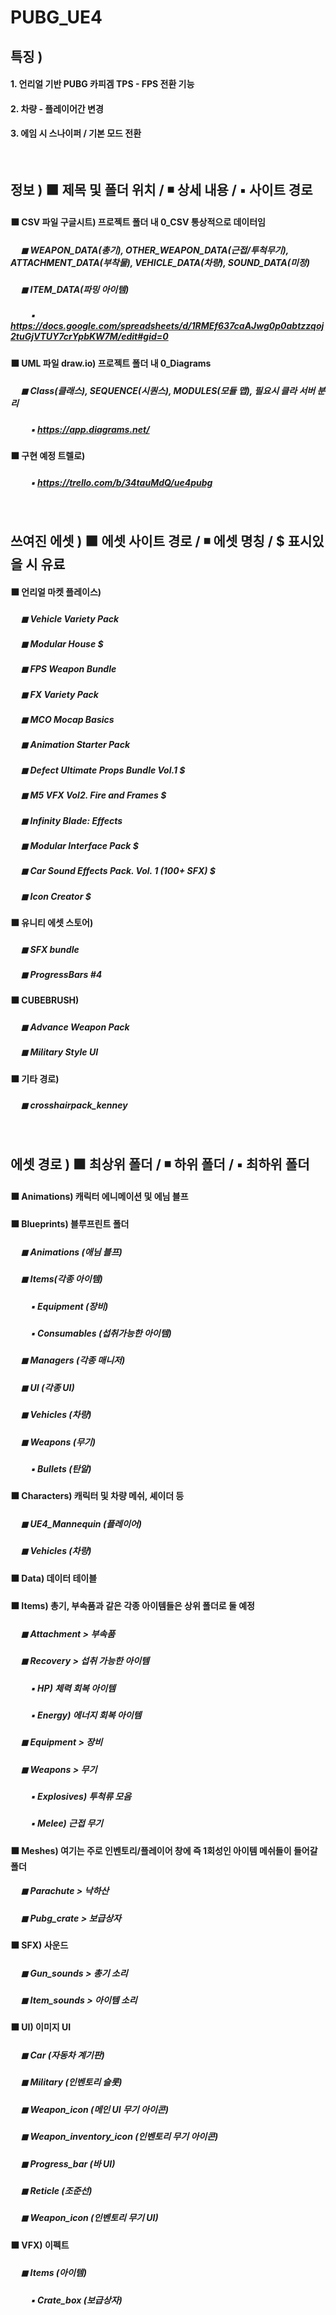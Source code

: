 # PUBG_UE4

## 특징 )

#### 1. 언리얼 기반 PUBG 카피겜 TPS - FPS 전환 기능
#### 2. 차량 - 플레이어간 변경
#### 3. 에임 시 스나이퍼 / 기본 모드 전환
</br>

## 정보 ) &#x2B1B; 제목 및 폴더 위치 / &#x25FE; 상세 내용 / &#x25AA; 사이트 경로
#### &#x2B1B; CSV 파일 구글시트) 프로젝트 폴더 내 0_CSV 통상적으로 데이터임
##### &nbsp;&nbsp;&nbsp;&nbsp; &#x25FC; WEAPON_DATA(총기), OTHER_WEAPON_DATA(근접/투척무기), ATTACHMENT_DATA(부착물), VEHICLE_DATA(차량), SOUND_DATA(미정)
##### &nbsp;&nbsp;&nbsp;&nbsp; &#x25FC; ITEM_DATA(파밍 아이템)
##### &nbsp;&nbsp;&nbsp;&nbsp;&nbsp;&nbsp;&nbsp;&nbsp;&nbsp; &#x25AA; https://docs.google.com/spreadsheets/d/1RMEf637caAJwg0p0abtzzqoj2tuGjVTUY7crYpbKW7M/edit#gid=0 
#### &#x2B1B; UML 파일 draw.io) 프로젝트 폴더 내 0_Diagrams
##### &nbsp;&nbsp;&nbsp;&nbsp; &#x25FC; Class(클래스), SEQUENCE(시퀀스), MODULES(모듈 맵), 필요시 클라 서버 분리
##### &nbsp;&nbsp;&nbsp;&nbsp;&nbsp;&nbsp;&nbsp;&nbsp;&nbsp; &#x25AA; https://app.diagrams.net/
#### &#x2B1B; 구현 예정 트렐로)
##### &nbsp;&nbsp;&nbsp;&nbsp;&nbsp;&nbsp;&nbsp;&nbsp;&nbsp; &#x25AA; https://trello.com/b/34tauMdQ/ue4pubg
</br>

## 쓰여진 에셋 ) &#x2B1B; 에셋 사이트 경로 / &#x25FE; 에셋 명칭 / $ 표시있을 시 유료
#### &#x2B1B; 언리얼 마켓 플레이스)
##### &nbsp;&nbsp;&nbsp;&nbsp; &#x25FC; Vehicle Variety Pack
##### &nbsp;&nbsp;&nbsp;&nbsp; &#x25FC; Modular House $
##### &nbsp;&nbsp;&nbsp;&nbsp; &#x25FC; FPS Weapon Bundle
##### &nbsp;&nbsp;&nbsp;&nbsp; &#x25FC; FX Variety Pack
##### &nbsp;&nbsp;&nbsp;&nbsp; &#x25FC; MCO Mocap Basics
##### &nbsp;&nbsp;&nbsp;&nbsp; &#x25FC; Animation Starter Pack
##### &nbsp;&nbsp;&nbsp;&nbsp; &#x25FC; Defect Ultimate Props Bundle Vol.1 $
##### &nbsp;&nbsp;&nbsp;&nbsp; &#x25FC; M5 VFX Vol2. Fire and Frames $
##### &nbsp;&nbsp;&nbsp;&nbsp; &#x25FC; Infinity Blade: Effects
##### &nbsp;&nbsp;&nbsp;&nbsp; &#x25FC; Modular Interface Pack $
##### &nbsp;&nbsp;&nbsp;&nbsp; &#x25FC; Car Sound Effects Pack. Vol. 1 (100+ SFX) $
##### &nbsp;&nbsp;&nbsp;&nbsp; &#x25FC; Icon Creator $
#### &#x2B1B; 유니티 에셋 스토어)
##### &nbsp;&nbsp;&nbsp;&nbsp; &#x25FC; SFX bundle
##### &nbsp;&nbsp;&nbsp;&nbsp; &#x25FC; ProgressBars #4
#### &#x2B1B; CUBEBRUSH)
##### &nbsp;&nbsp;&nbsp;&nbsp; &#x25FC; Advance Weapon Pack
##### &nbsp;&nbsp;&nbsp;&nbsp; &#x25FC; Military Style UI
#### &#x2B1B; 기타 경로)
##### &nbsp;&nbsp;&nbsp;&nbsp; &#x25FC; crosshairpack_kenney
</br>

## 에셋 경로 ) &#x2B1B; 최상위 폴더 / &#x25FE; 하위 폴더 / &#x25AA; 최하위 폴더
#### &#x2B1B; Animations) 캐릭터 에니메이션 및 에님 블프
#### &#x2B1B; Blueprints) 블루프린트 폴더
##### &nbsp;&nbsp;&nbsp;&nbsp; &#x25FC; Animations (애님 블프)
##### &nbsp;&nbsp;&nbsp;&nbsp; &#x25FC; Items(각종 아이템)
##### &nbsp;&nbsp;&nbsp;&nbsp;&nbsp;&nbsp;&nbsp;&nbsp;&nbsp; &#x25AA; Equipment (장비)
##### &nbsp;&nbsp;&nbsp;&nbsp;&nbsp;&nbsp;&nbsp;&nbsp;&nbsp; &#x25AA; Consumables (섭취가능한 아이템)
##### &nbsp;&nbsp;&nbsp;&nbsp; &#x25FC; Managers (각종 매니저)
##### &nbsp;&nbsp;&nbsp;&nbsp; &#x25FC; UI (각종 UI)
##### &nbsp;&nbsp;&nbsp;&nbsp; &#x25FC; Vehicles (차량)
##### &nbsp;&nbsp;&nbsp;&nbsp; &#x25FC; Weapons (무기)
##### &nbsp;&nbsp;&nbsp;&nbsp;&nbsp;&nbsp;&nbsp;&nbsp;&nbsp; &#x25AA; Bullets (탄알)
#### &#x2B1B; Characters) 캐릭터 및 차량 메쉬, 셰이더 등
##### &nbsp;&nbsp;&nbsp;&nbsp; &#x25FC; UE4_Mannequin (플레이어)
##### &nbsp;&nbsp;&nbsp;&nbsp; &#x25FC; Vehicles (차량)
#### &#x2B1B; Data) 데이터 테이블
#### &#x2B1B; Items) 총기, 부속품과 같은 각종 아이템들은 상위 폴더로 둘 예정
##### &nbsp;&nbsp;&nbsp;&nbsp; &#x25FC; Attachment > 부속품
##### &nbsp;&nbsp;&nbsp;&nbsp; &#x25FC; Recovery > 섭취 가능한 아이템
##### &nbsp;&nbsp;&nbsp;&nbsp;&nbsp;&nbsp;&nbsp;&nbsp;&nbsp; &#x25AA; HP) 체력 회복 아이템
##### &nbsp;&nbsp;&nbsp;&nbsp;&nbsp;&nbsp;&nbsp;&nbsp;&nbsp; &#x25AA; Energy) 에너지 회복 아이템
##### &nbsp;&nbsp;&nbsp;&nbsp; &#x25FC; Equipment    > 장비
##### &nbsp;&nbsp;&nbsp;&nbsp; &#x25FC; Weapons      > 무기
##### &nbsp;&nbsp;&nbsp;&nbsp;&nbsp;&nbsp;&nbsp;&nbsp;&nbsp; &#x25AA; Explosives) 투척류 모음
##### &nbsp;&nbsp;&nbsp;&nbsp;&nbsp;&nbsp;&nbsp;&nbsp;&nbsp; &#x25AA; Melee) 근접 무기
#### &#x2B1B; Meshes) 여기는 주로 인벤토리/플레이어 창에 즉 1회성인 아이템 메쉬들이 들어갈 폴더
##### &nbsp;&nbsp;&nbsp;&nbsp; &#x25FC; Parachute   > 낙하산
##### &nbsp;&nbsp;&nbsp;&nbsp; &#x25FC; Pubg_crate > 보급상자
#### &#x2B1B; SFX) 사운드
##### &nbsp;&nbsp;&nbsp;&nbsp; &#x25FC; Gun_sounds > 총기 소리
##### &nbsp;&nbsp;&nbsp;&nbsp; &#x25FC; Item_sounds > 아이템 소리
#### &#x2B1B; UI) 이미지 UI 
##### &nbsp;&nbsp;&nbsp;&nbsp; &#x25FC; Car (자동차 계기판)
##### &nbsp;&nbsp;&nbsp;&nbsp; &#x25FC; Military (인벤토리 슬롯)
##### &nbsp;&nbsp;&nbsp;&nbsp; &#x25FC; Weapon_icon (메인 UI 무기 아이콘)
##### &nbsp;&nbsp;&nbsp;&nbsp; &#x25FC; Weapon_inventory_icon (인벤토리 무기 아이콘)
##### &nbsp;&nbsp;&nbsp;&nbsp; &#x25FC; Progress_bar (바 UI)
##### &nbsp;&nbsp;&nbsp;&nbsp; &#x25FC; Reticle (조준선)
##### &nbsp;&nbsp;&nbsp;&nbsp; &#x25FC; Weapon_icon (인벤토리 무기 UI)
#### &#x2B1B; VFX) 이펙트 
##### &nbsp;&nbsp;&nbsp;&nbsp; &#x25FC; Items (아이템)
##### &nbsp;&nbsp;&nbsp;&nbsp;&nbsp;&nbsp;&nbsp;&nbsp;&nbsp; &#x25AA; Crate_box (보급상자)
